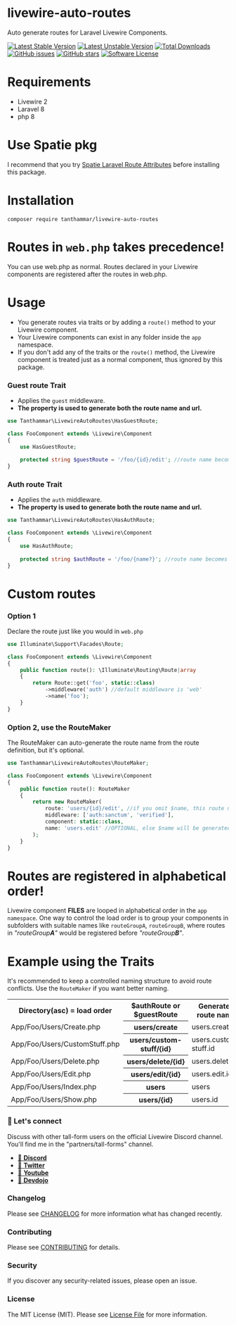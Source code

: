# livewire-auto-routes
Auto generate routes for Laravel Livewire Components.

[![Latest Stable Version](https://poser.pugx.org/tanthammar/livewire-auto-routes/v)](//packagist.org/packages/tanthammar/livewire-auto-routes)
[![Latest Unstable Version](https://poser.pugx.org/tanthammar/livewire-auto-routes/v/unstable)](//packagist.org/packages/tanthammar/livewire-auto-routes)
[![Total Downloads](https://poser.pugx.org/tanthammar/livewire-auto-routes/downloads)](//packagist.org/packages/tanthammar/livewire-auto-routes)
[![GitHub issues](https://img.shields.io/github/issues/TinaHammar/livewire-auto-routes)](https://github.com/TinaHammar/livewire-auto-routes/issues)
[![GitHub stars](https://img.shields.io/github/stars/TinaHammar/livewire-auto-routes)](https://github.com/TinaHammar/livewire-auto-routes/stargazers)
[![Software License](https://img.shields.io/badge/license-MIT-brightgreen.svg?style=flat-square)](LICENSE.md)

# Requirements
* Livewire 2
* Laravel 8
* php 8

# Use Spatie pkg
I recommend that you try [Spatie Laravel Route Attributes](https://github.com/spatie/laravel-route-attributes) before installing this package.

# Installation
``` 
composer require tanthammar/livewire-auto-routes
``` 

# Routes in `web.php` takes precedence!
You can use web.php as normal. Routes declared in your Livewire components are registered after the routes in web.php.

# Usage
* You generate routes via traits or by adding a `route()` method to your Livewire component.
* Your Livewire components can exist in any folder inside the `app` namespace.
* If you don't add any of the traits or the `route()` method, the Livewire component is treated just as a normal component, thus ignored by this package.



### Guest route Trait
* Applies the `guest` middleware.
*  **The property is used to generate both the route name and url.**

```php 
use Tanthammar\LivewireAutoRoutes\HasGuestRoute;

class FooComponent extends \Livewire\Component
{
    use HasGuestRoute;
    
    protected string $guestRoute = '/foo/{id}/edit'; //route name becomes 'foo.id.edit'
}
```

### Auth route Trait
* Applies the `auth` middleware.
* **The property is used to generate both the route name and url.**

```php 
use Tanthammar\LivewireAutoRoutes\HasAuthRoute;

class FooComponent extends \Livewire\Component
{
    use HasAuthRoute;
    
    protected string $authRoute = '/foo/{name?}'; //route name becomes 'foo.name'
}
```

# Custom routes

### Option 1
Declare the route just like you would in `web.php`
```php
use Illuminate\Support\Facades\Route;

class FooComponent extends \Livewire\Component
{
    public function route(): \Illuminate\Routing\Route|array
    {
        return Route::get('foo', static::class)
            ->middleware('auth') //default middleware is 'web'
            ->name('foo');
    }
}
```

### Option 2, use the RouteMaker
The RouteMaker can auto-generate the route name from the route definition, but it's optional.
```php
use Tanthammar\LivewireAutoRoutes\RouteMaker;

class FooComponent extends \Livewire\Component
{
    public function route(): RouteMaker
    {
        return new RouteMaker(
            route: 'users/{id}/edit', //if you omit $name, this route name will become 'users.id.edit'
            middleware: ['auth:sanctum', 'verified'],
            component: static::class,
            name: 'users.edit' //OPTIONAL, else $name will be generated from $route
        );
    }
}
```

# Routes are registered in alphabetical order!
Livewire component **FILES** are looped in alphabetical order in the `app namespace`.
One way to control the load order is to group your components in subfolders with suitable names
like `routeGroupA`, `routeGroupB`, where routes in _"routeGroup**A**"_ would be registered before _"routeGroup**B**"_.

# Example using the Traits
It's recommended to keep a controlled naming structure to avoid route conflicts. Use the `RouteMaker` if you want better naming.
<table>
<tr>
<th>Directory(asc) = load order</th><th>$authRoute or $guestRoute</th><th>Generated route name</th>
</tr>
<tr>
<td>App/Foo/Users/Create.php</td><th>users/create</th><td>users.create</td>
</tr>
<tr>
<td>App/Foo/Users/CustomStuff.php</td><th>users/custom-stuff/{id}</th><td>users.custom-stuff.id</td>
</tr>
<tr>
<td>App/Foo/Users/Delete.php</td><th>users/delete/{id}</th><td>users.delete.id</td>
</tr>
<tr>
<td>App/Foo/Users/Edit.php</td><th>users/edit/{id}</th><td>users.edit.id</td>
</tr>
<tr>
<td>App/Foo/Users/Index.php</td><th>users</th><td>users</td>
</tr>
<tr>
<td>App/Foo/Users/Show.php</td><th>users/{id}</th><td>users.id</td>
</tr>
</table>



### 💬 Let's connect
Discuss with other tall-form users on the official Livewire Discord channel.
You'll find me in the "partners/tall-forms" channel.

* [🔗 **Discord**](https://discord.gg/livewire)
* [🔗 **Twitter**](https://twitter.com/TinaHammar)
* [🔗 **Youtube**](https://www.youtube.com/channel/UCRPTsZ2OduwzGq3EdiynY2Q)
* [🔗 **Devdojo**](https://devdojo.com/tinahammar)

### Changelog
Please see [CHANGELOG](CHANGELOG.md) for more information what has changed recently.

### Contributing
Please see [CONTRIBUTING](CONTRIBUTING.md) for details.

### Security
If you discover any security-related issues, please open an issue.

### License
The MIT License (MIT). Please see [License File](/LICENSE.md) for more information.
